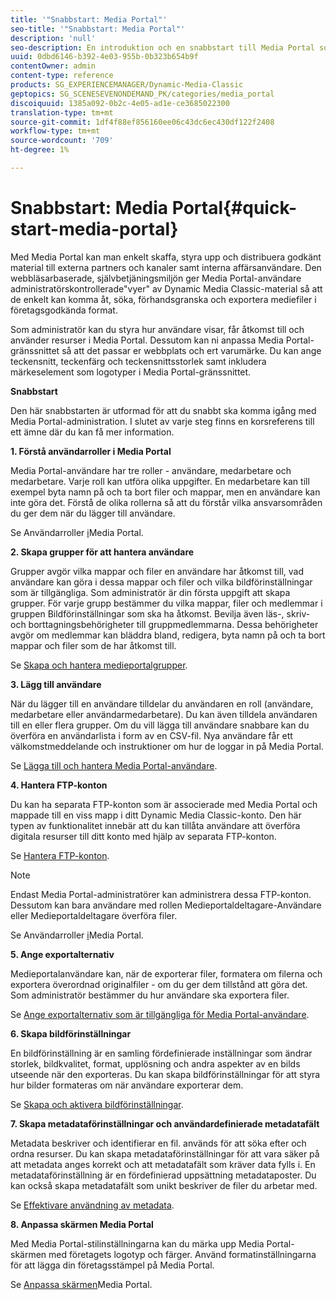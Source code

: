 ```yaml
---
title: '"Snabbstart: Media Portal"'
seo-title: '"Snabbstart: Media Portal"'
description: 'null'
seo-description: En introduktion och en snabbstart till Media Portal som hjälper dig att komma igång snabbt med Media Portal-teknik och -administration.
uuid: 0dbd6146-b392-4e03-955b-0b323b654b9f
contentOwner: admin
content-type: reference
products: SG_EXPERIENCEMANAGER/Dynamic-Media-Classic
geptopics: SG_SCENESEVENONDEMAND_PK/categories/media_portal
discoiquuid: 1385a092-0b2c-4e05-ad1e-ce3685022300
translation-type: tm+mt
source-git-commit: 1df4f88ef856160ee06c43dc6ec430df122f2408
workflow-type: tm+mt
source-wordcount: '709'
ht-degree: 1%

---
```



# Snabbstart: Media Portal{#quick-start-media-portal}

Med Media Portal kan man enkelt skaffa, styra upp och distribuera godkänt material till externa partners och kanaler samt interna affärsanvändare. Den webbläsarbaserade, självbetjäningsmiljön ger Media Portal-användare administratörskontrollerade&quot;vyer&quot; av Dynamic Media Classic-material så att de enkelt kan komma åt, söka, förhandsgranska och exportera mediefiler i företagsgodkända format.

Som administratör kan du styra hur användare visar, får åtkomst till och använder resurser i Media Portal. Dessutom kan ni anpassa Media Portal-gränssnittet så att det passar er webbplats och ert varumärke. Du kan ange teckensnitt, teckenfärg och teckensnittsstorlek samt inkludera märkeselement som logotyper i Media Portal-gränssnittet.

**Snabbstart**

Den här snabbstarten är utformad för att du snabbt ska komma igång med Media Portal-administration. I slutet av varje steg finns en korsreferens till ett ämne där du kan få mer information.

**1. Förstå användarroller i Media Portal**

Media Portal-användare har tre roller - användare, medarbetare och medarbetare. Varje roll kan utföra olika uppgifter. En medarbetare kan till exempel byta namn på och ta bort filer och mappar, men en användare kan inte göra det. Förstå de olika rollerna så att du förstår vilka ansvarsområden du ger dem när du lägger till användare.

Se Användarroller [i](media-portal-user-roles.md#media_portal_user_roles)Media Portal.

**2. Skapa grupper för att hantera användare**

Grupper avgör vilka mappar och filer en användare har åtkomst till, vad användare kan göra i dessa mappar och filer och vilka bildförinställningar som är tillgängliga. Som administratör är din första uppgift att skapa grupper. För varje grupp bestämmer du vilka mappar, filer och medlemmar i gruppen Bildförinställningar som ska ha åtkomst. Bevilja även läs-, skriv- och borttagningsbehörigheter till gruppmedlemmarna. Dessa behörigheter avgör om medlemmar kan bläddra bland, redigera, byta namn på och ta bort mappar och filer som de har åtkomst till.

Se [Skapa och hantera medieportalgrupper](creating-media-portal-groups.md#creating_and_managing_media_portal_groups).

**3. Lägg till användare**

När du lägger till en användare tilldelar du användaren en roll (användare, medarbetare eller användarmedarbetare). Du kan även tilldela användaren till en eller flera grupper. Om du vill lägga till användare snabbare kan du överföra en användarlista i form av en CSV-fil. Nya användare får ett välkomstmeddelande och instruktioner om hur de loggar in på Media Portal.

Se [Lägga till och hantera Media Portal-användare](adding-media-portal-users.md#adding_and_managing_media_portal_users).

**4. Hantera FTP-konton**

Du kan ha separata FTP-konton som är associerade med Media Portal och mappade till en viss mapp i ditt Dynamic Media Classic-konto. Den här typen av funktionalitet innebär att du kan tillåta användare att överföra digitala resurser till ditt konto med hjälp av separata FTP-konton.

Se [Hantera FTP-konton](ftp-accounts.md#managing_ftp_accounts).

>[!NOTE]
>
>Endast Media Portal-administratörer kan administrera dessa FTP-konton. Dessutom kan bara användare med rollen Medieportaldeltagare-Användare eller Medieportaldeltagare överföra filer.

Se Användarroller [i](media-portal-user-roles.md#media_portal_user_roles)Media Portal.

**5. Ange exportalternativ**

Medieportalanvändare kan, när de exporterar filer, formatera om filerna och exportera överordnad originalfiler - om du ger dem tillstånd att göra det. Som administratör bestämmer du hur användare ska exportera filer.

Se [Ange exportalternativ som är tillgängliga för Media Portal-användare](specifying-export-options-available-media.md#specifying_export_options_available_to_media_portal_users).

**6. Skapa bildförinställningar**

En bildförinställning är en samling fördefinierade inställningar som ändrar storlek, bildkvalitet, format, upplösning och andra aspekter av en bilds utseende när den exporteras. Du kan skapa bildförinställningar för att styra hur bilder formateras om när användare exporterar dem.

Se [Skapa och aktivera bildförinställningar](creating-enabling-image-presets.md#creating_and_enabling_image_presets).

**7. Skapa metadataförinställningar och användardefinierade metadatafält**

Metadata beskriver och identifierar en fil. används för att söka efter och ordna resurser. Du kan skapa metadataförinställningar för att vara säker på att metadata anges korrekt och att metadatafält som kräver data fylls i. En metadataförinställning är en fördefinierad uppsättning metadataposter. Du kan också skapa metadatafält som unikt beskriver de filer du arbetar med.

Se [Effektivare användning av metadata](making-efficient-metadata.md#making_more_efficient_use_of_metadata).

**8. Anpassa skärmen Media Portal**

Med Media Portal-stilinställningarna kan du märka upp Media Portal-skärmen med företagets logotyp och färger. Använd formatinställningarna för att lägga din företagsstämpel på Media Portal.

Se [Anpassa skärmen](customizing-media-portal-screen.md#customizing_the_media_portal_screen)Media Portal.
